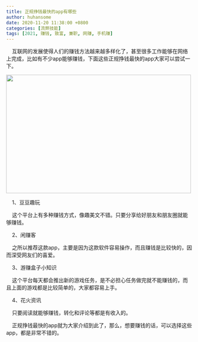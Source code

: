 ```yaml
---
title: 正规挣钱最快的app有哪些
author: huhansome
date: 2020-11-20 11:38:00 +0800
categories: [流弊技能]
tags: [2021, 赚钱, 致富, 兼职, 网赚, 手机赚]
---
```



    互联网的发展使得人们的赚钱方法越来越多样化了，甚至很多工作能够在网络上完成，比如有不少app能够赚钱，下面这些正规挣钱最快的app大家可以尝试一下。

<img alt="" src="http://www.jinduoxia.com.cn/d/file/2020-12-08/1736c3b9a34e5771e00b66ae36631e36.jpg" style="width: 500px; height: 320px;"/>

    1、豆豆趣玩

    这个平台上有多种赚钱方式，像趣美文不错。只要分享给好朋友和朋友圈就能够赚钱。

    2、闲赚客

    之所以推荐这款app，主要是因为这款软件容易操作，而且赚钱是比较快的，因而深受网友们的喜爱。

    3、游赚盒子小知识

    这个平台每天都会推出新的游戏任务，是不必担心任务做完就不能赚钱的，而且上面的游戏都是比较简单的，大家都容易上手。

    4、花火资讯

    只要阅读就能够赚钱，转化和评论等都是有收入的。

    正规挣钱最快的app就为大家介绍到此了，那么，想要赚钱的话，可以选择这些app，都是非常不错的。
